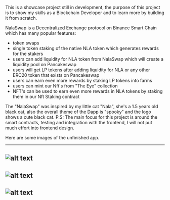 This is a showcase project still in development, the purpose of this project is to show my skills as a Blockchain Developer and to learn more by building it from scratch.

NalaSwap is a Decentralized Exchange protocol on Binance Smart Chain which has many popular features:
  -  token swaps
  -  single token staking of the native NLA token which generates rewards for the stakers
  -  users can add liquidity for NLA token from NalaSwap which will create a liquidity pool on Pancakeswap
  -  users will get LP tokens after adding liquidity for NLA or any other ERC20 token that exists on Pancakeswap
  -  users can earn even more rewards by staking LP tokens into farms
  -  users can mint our Nft's from "The Eye" collection
  -  NFT's can be used to earn even more rewards in NLA tokens by staking them in our Nft Staking contract

The "NalaSwap" was inspired by my little cat "Nala", she's a 1.5 years old black cat, also the overall theme of the Dapp is "spooky" and the logo shows 
a cute black cat. 
P.S: The main focus for this project is around the smart contracts, testing and integration with the frontend, I will not put much effort into frontend 
design.

Here are some images of the unfinished app.

------------------------------------------------------------------------------------------------------------------
![alt text](https://gateway.pinata.cloud/ipfs/QmaxihcnLKMjD8E5Xo7AcKKhzpTZLuu3QoEeR27WvjJ3dy/nlaConnectWallet.png)
------------------------------------------------------------------------------------------------------------------
![alt text](https://gateway.pinata.cloud/ipfs/QmaxihcnLKMjD8E5Xo7AcKKhzpTZLuu3QoEeR27WvjJ3dy/nlaSwapPage.png)
------------------------------------------------------------------------------------------------------------------
![alt text](https://gateway.pinata.cloud/ipfs/QmaxihcnLKMjD8E5Xo7AcKKhzpTZLuu3QoEeR27WvjJ3dy/nlaStakingPage.png)
------------------------------------------------------------------------------------------------------------------



